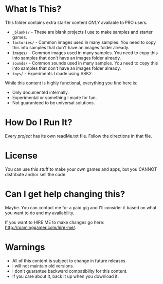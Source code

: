 # What Is This?
This folder contains extra starter content _ONLY_ available to PRO users.  

+ `_blanks/` - These are blank projects I use to make samples and starter games.
+ `factories/` - Common images used in many samples.  You need to copy this into samples that don't have an images folder already.
+ `images/` - Common images used in many samples.  You need to copy this into samples that don't have an images folder already.
+ `sounds/` - Common sounds used in many samples.  You need to copy this into samples that don't have an images folder already.
+ `toys/` - Experiments I made using SSK2.

While this content is highly functional, everything you find here is:

* Only documented internally.
* Experimental or something I made for fun.
* Not guaranteed to be universal solutions. 


# How Do I Run It?
Every _project_ has its own readMe.txt file.  Follow the directions in that file.

# License
You can use this stuff to make your own games and apps, but you CANNOT distribute and/or sell the code.

# Can I get help changing this?
Maybe.  You can contact me for a paid gig and I'll consider it based on what you want to do and my availability.

If you want to HIRE ME to make changes go here: http://roaminggamer.com/hire-me/.


# Warnings
+ All of this content is subject to change in future releases.
+ I will not maintain old versions.
+ I don't guarantee backward compatibility for this content.
+ If you care about it, back it up when you download it.



